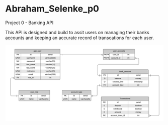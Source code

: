 # Abraham_Selenke_p0
Project 0 - Banking API

This API is designed and build to assit users on managing their banks accounts and keeping an accurate record of transcations for each user.

<img src = "erd/Abraham_Selenke_erd.png">

